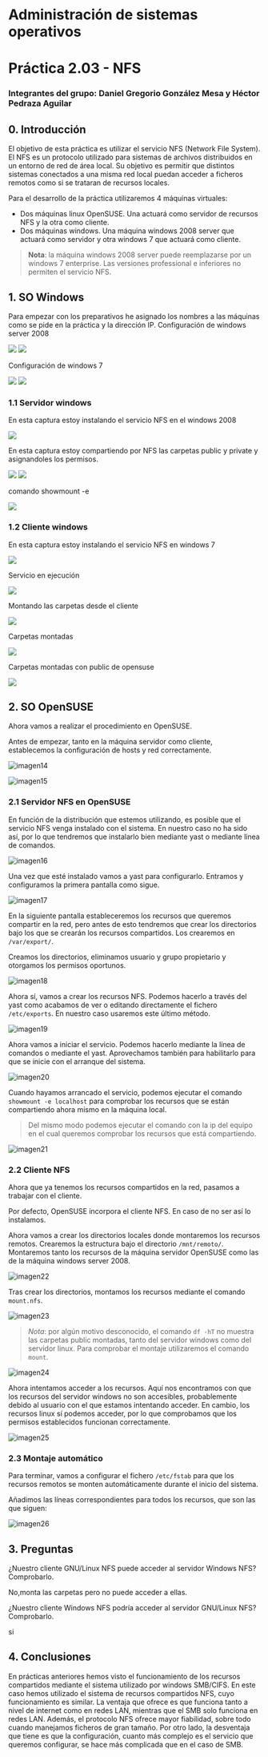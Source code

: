 # Administración de sistemas operativos

# Práctica 2.03 - NFS

### Integrantes del grupo: Daniel Gregorio González Mesa y Héctor Pedraza Aguilar

## 0. Introducción

El objetivo de esta práctica es utilizar el servicio NFS (Network File System). El NFS es un protocolo utilizado para sistemas de archivos distribuidos en un entorno de red de área local. Su objetivo es permitir que distintos sistemas conectados a una misma red local puedan acceder a ficheros remotos como si se trataran de recursos locales.

Para el desarrollo de la práctica utilizaremos 4 máquinas virtuales:

* Dos máquinas linux OpenSUSE. Una actuará como servidor de recursos NFS y la otra como cliente.
* Dos máquinas windows. Una máquina windows 2008 server que actuará como servidor y otra windows 7 que actuará como cliente. 

> **Nota**: la máquina windows 2008 server puede reemplazarse por un windows 7 enterprise. Las versiones professional e inferiores no permiten el servicio NFS.


## 1. SO Windows

Para empezar con los preparativos he asignado los nombres a las máquinas como se pide en la práctica y la dirección IP.
Configuración de windows server 2008

![](./imagenes/1.png)
![](./imagenes/2.png)

Configuración de windows 7

![](./imagenes/3.png)
![](./imagenes/13.png)

### 1.1 Servidor windows

En esta captura estoy instalando el servicio NFS en el windows 2008

![](./imagenes/4.png)

En esta captura estoy compartiendo por NFS las carpetas public y private y asignandoles los permisos.

![](./imagenes/6.png)
![](./imagenes/10.png)

comando showmount -e 

![](./imagenes/7.png)

### 1.2 Cliente windows

En esta captura estoy instalando el servicio NFS en windows 7

![](./imagenes/8.png)

Servicio en ejecución

![](./imagenes/9.png)

Montando las carpetas desde el cliente

![](./imagenes/12.png)

Carpetas montadas

![](./imagenes/11.png)

Carpetas montadas con public de opensuse

![](./imagenes/13a.png)


## 2. SO OpenSUSE

Ahora vamos a realizar el procedimiento en OpenSUSE.

Antes de empezar, tanto en la máquina servidor como cliente, establecemos la configuración de hosts y red correctamente.

![imagen14](./imagenes/14.png)

![imagen15](./imagenes/15.png)


### 2.1 Servidor NFS en OpenSUSE

En función de la distribución que estemos utilizando, es posible que el servicio NFS venga instalado con el sistema. En nuestro caso no ha sido así, por lo que tendremos que instalarlo bien mediante yast o mediante línea de comandos.

![imagen16](./imagenes/16.png)

Una vez que esté instalado vamos a yast para configurarlo. Entramos y configuramos la primera pantalla como sigue. 

![imagen17](./imagenes/17.png)

En la siguiente pantalla estableceremos los recursos que queremos compartir en la red, pero antes de esto tendremos que crear los directorios bajo los que se crearán los recursos compartidos. Los crearemos en `/var/export/`.

Creamos los directorios, eliminamos usuario y grupo propietario y otorgamos los permisos oportunos. 

![imagen18](./imagenes/18.png)

Ahora sí, vamos a crear los recursos NFS. Podemos hacerlo a través del yast como acabamos de ver o editando directamente el fichero `/etc/exports`. En nuestro caso usaremos este último método.

![imagen19](./imagenes/19.png)

Ahora vamos a iniciar el servicio. Podemos hacerlo mediante la línea de comandos o mediante el yast. Aprovechamos también para habilitarlo para que se inicie con el arranque del sistema.

![imagen20](./imagenes/20.png)

Cuando hayamos arrancado el servicio, podemos ejecutar el comando `showmount -e localhost` para comprobar los recursos que se están compartiendo ahora mismo en la máquina local. 

> Del mismo modo podemos ejecutar el comando con la ip del equipo en el cual queremos comprobar los recursos que está compartiendo.

![imagen21](./imagenes/21.png)


### 2.2 Cliente NFS

Ahora que ya tenemos los recursos compartidos en la red, pasamos a trabajar con el cliente.

Por defecto, OpenSUSE incorpora el cliente NFS. En caso de no ser así lo instalamos.

Ahora vamos a crear los directorios locales donde montaremos los recursos remotos. Crearemos la estructura bajo el directorio `/mnt/remoto/`. Montaremos tanto los recursos de la máquina servidor OpenSUSE como las de la máquina windows server 2008.

![imagen22](./imagenes/22.png)

Tras crear los directorios, montamos los recursos mediante el comando `mount.nfs`.

![imagen23](./imagenes/23.png)

> *Nota*: por algún motivo desconocido, el comando `df -hT` no muestra las carpetas public montadas, tanto del servidor windows como del servidor linux. Para comprobar el montaje utilizaremos el comando `mount`.

![imagen24](./imagenes/24.png)

Ahora intentamos acceder a los recursos. Aquí nos encontramos con que los recursos del servidor windows no son accesibles, probablemente debido al usuario con el que estamos intentando acceder. En cambio, los recursos linux sí podemos acceder, por lo que comprobamos que los permisos establecidos funcionan correctamente.

![imagen25](./imagenes/25.png)

### 2.3 Montaje automático

Para terminar, vamos a configurar el fichero `/etc/fstab` para que los recursos remotos se monten automáticamente durante el inicio del sistema.

Añadimos las líneas correspondientes para todos los recursos, que son las que siguen:

![imagen26](./imagenes/26.png)


## 3. Preguntas

 ¿Nuestro cliente GNU/Linux NFS puede acceder al servidor Windows NFS? Comprobarlo.

No,monta las carpetas pero no puede acceder a ellas.

 ¿Nuestro cliente Windows NFS podría acceder al servidor GNU/Linux NFS? Comprobarlo.

si


## 4. Conclusiones

En prácticas anteriores hemos visto el funcionamiento de los recursos compartidos mediante el sistema utilizado por windows SMB/CIFS. En este caso hemos utilizado el sistema de recursos compartidos NFS, cuyo funcionamiento es similar. La ventaja que ofrece es que funciona tanto a nivel de internet como en redes LAN, mientras que el SMB solo funciona en redes LAN. Además, el protocolo NFS ofrece mayor fiabilidad, sobre todo cuando manejamos ficheros de gran tamaño. Por otro lado, la desventaja que tiene es que la configuración, cuanto más complejo es el servicio que queremos configurar, se hace más complicada que en el caso de SMB. 

